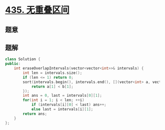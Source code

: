 #  [435. 无重叠区间](https://leetcode-cn.com/problems/non-overlapping-intervals/)

## 题意



## 题解



```c++
class Solution {
public:
    int eraseOverlapIntervals(vector<vector<int>>& intervals) {
        int len = intervals.size();
        if (len <= 1) return 0;
        sort(intervals.begin(), intervals.end(), [](vector<int> a, vector<int> b) {
            return a[1] < b[1];
        });
        int ans = 0, last = intervals[0][1];
        for(int i = 1; i < len; ++i)
            if (intervals[i][0] < last) ans++;
            else last = intervals[i][1];
        return ans;
    }
};
```



```python3

```

